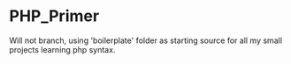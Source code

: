 PHP_Primer
==========

Will not branch, using 'boilerplate' folder as starting source for all my small projects learning php syntax.
